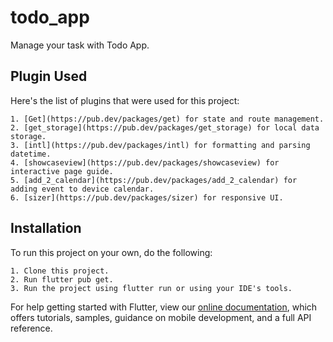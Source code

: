 # todo_app

Manage your task with Todo App.

## Plugin Used

Here's the list of plugins that were used for this project:

    1. [Get](https://pub.dev/packages/get) for state and route management.
    2. [get_storage](https://pub.dev/packages/get_storage) for local data storage. 
    3. [intl](https://pub.dev/packages/intl) for formatting and parsing datetime.
    4. [showcaseview](https://pub.dev/packages/showcaseview) for interactive page guide.
    5. [add_2_calendar](https://pub.dev/packages/add_2_calendar) for adding event to device calendar.
    6. [sizer](https://pub.dev/packages/sizer) for responsive UI.

## Installation

To run this project on your own, do the following:

    1. Clone this project.
    2. Run flutter pub get.
    3. Run the project using flutter run or using your IDE's tools.

For help getting started with Flutter, view our
[online documentation](https://flutter.dev/docs), which offers tutorials,
samples, guidance on mobile development, and a full API reference.
